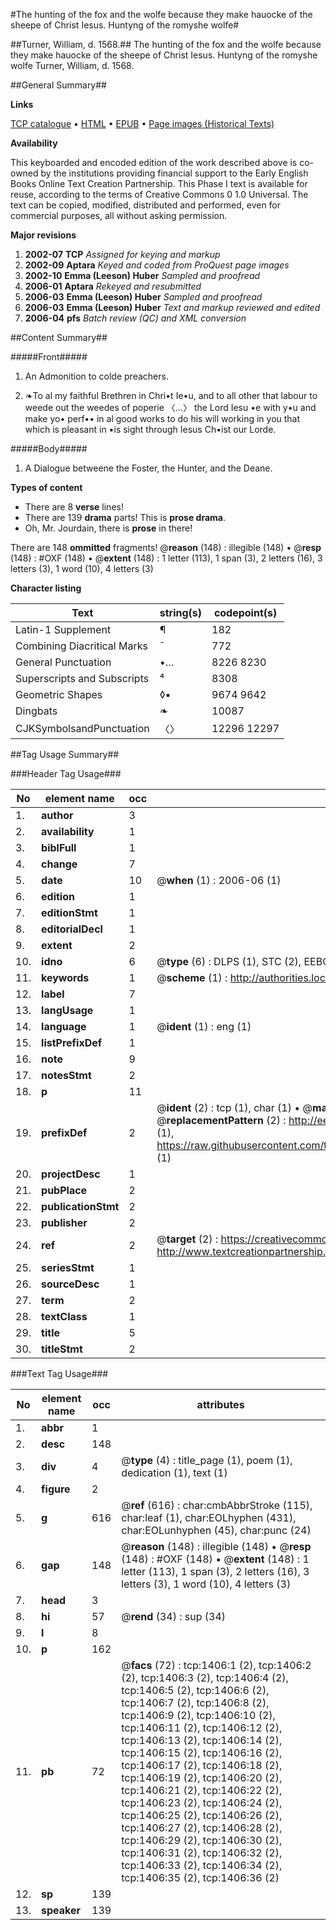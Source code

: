 #The hunting of the fox and the wolfe because they make hauocke of the sheepe of Christ Iesus. Huntyng of the romyshe wolfe#

##Turner, William, d. 1568.##
The hunting of the fox and the wolfe because they make hauocke of the sheepe of Christ Iesus.
Huntyng of the romyshe wolfe
Turner, William, d. 1568.

##General Summary##

**Links**

[TCP catalogue](http://www.ota.ox.ac.uk/tcp/)  • 
[HTML](http://tei.it.ox.ac.uk/tcp/Texts-HTML/free/A14/A14050.html)  • 
[EPUB](http://tei.it.ox.ac.uk/tcp/Texts-EPUB/free/A14/A14050.epub) • 
[Page images (Historical Texts)](https://data.historicaltexts.jisc.ac.uk/view?pubId=eebo-99837097e&pageId=eebo-99837097e-1406-1)

**Availability**

This keyboarded and encoded edition of the
	       work described above is co-owned by the institutions
	       providing financial support to the Early English Books
	       Online Text Creation Partnership. This Phase I text is
	       available for reuse, according to the terms of Creative
	       Commons 0 1.0 Universal. The text can be copied,
	       modified, distributed and performed, even for
	       commercial purposes, all without asking permission.

**Major revisions**

1. __2002-07__ __TCP__ *Assigned for keying and markup*
1. __2002-09__ __Aptara__ *Keyed and coded from ProQuest page images*
1. __2002-10__ __Emma (Leeson) Huber__ *Sampled and proofread*
1. __2006-01__ __Aptara__ *Rekeyed and resubmitted*
1. __2006-03__ __Emma (Leeson) Huber__ *Sampled and proofread*
1. __2006-03__ __Emma (Leeson) Huber__ *Text and markup reviewed and edited*
1. __2006-04__ __pfs__ *Batch review (QC) and XML conversion*

##Content Summary##

#####Front#####

1. An Admonition to colde
preachers.

1. ❧To al my faithful Brethren
in Chri•t Ie•u, and to all other that
labour to weede out the weedes of poperie
〈…〉 the Lord Iesu •e with
y•u and make yo• perf•• in al good
works to do his will working
in you that which is pleasant in
•is sight through
Iesus Ch•ist our
Lorde.

#####Body#####

1. A Dialogue betweene
the Foster, the Hunter, and the
Deane.

**Types of content**

  * There are 8 **verse** lines!
  * There are 139 **drama** parts! This is **prose drama**.
  * Oh, Mr. Jourdain, there is **prose** in there!

There are 148 **ommitted** fragments! 
 @__reason__ (148) : illegible (148)  •  @__resp__ (148) : #OXF (148)  •  @__extent__ (148) : 1 letter (113), 1 span (3), 2 letters (16), 3 letters (3), 1 word (10), 4 letters (3)

**Character listing**


|Text|string(s)|codepoint(s)|
|---|---|---|
|Latin-1 Supplement|¶|182|
|Combining             Diacritical Marks|̄|772|
|General Punctuation|•…|8226 8230|
|Superscripts             and Subscripts|⁴|8308|
|Geometric Shapes|◊▪|9674 9642|
|Dingbats|❧|10087|
|CJKSymbolsandPunctuation|〈〉|12296 12297|

##Tag Usage Summary##

###Header Tag Usage###

|No|element name|occ|attributes|
|---|---|---|---|
|1.|__author__|3||
|2.|__availability__|1||
|3.|__biblFull__|1||
|4.|__change__|7||
|5.|__date__|10| @__when__ (1) : 2006-06 (1)|
|6.|__edition__|1||
|7.|__editionStmt__|1||
|8.|__editorialDecl__|1||
|9.|__extent__|2||
|10.|__idno__|6| @__type__ (6) : DLPS (1), STC (2), EEBO-CITATION (1), PROQUEST (1), VID (1)|
|11.|__keywords__|1| @__scheme__ (1) : http://authorities.loc.gov/ (1)|
|12.|__label__|7||
|13.|__langUsage__|1||
|14.|__language__|1| @__ident__ (1) : eng (1)|
|15.|__listPrefixDef__|1||
|16.|__note__|9||
|17.|__notesStmt__|2||
|18.|__p__|11||
|19.|__prefixDef__|2| @__ident__ (2) : tcp (1), char (1)  •  @__matchPattern__ (2) : ([0-9\-]+):([0-9IVX]+) (1), (.+) (1)  •  @__replacementPattern__ (2) : http://eebo.chadwyck.com/downloadtiff?vid=$1&page=$2 (1), https://raw.githubusercontent.com/textcreationpartnership/Texts/master/tcpchars.xml#$1 (1)|
|20.|__projectDesc__|1||
|21.|__pubPlace__|2||
|22.|__publicationStmt__|2||
|23.|__publisher__|2||
|24.|__ref__|2| @__target__ (2) : https://creativecommons.org/publicdomain/zero/1.0/ (1), http://www.textcreationpartnership.org/docs/. (1)|
|25.|__seriesStmt__|1||
|26.|__sourceDesc__|1||
|27.|__term__|2||
|28.|__textClass__|1||
|29.|__title__|5||
|30.|__titleStmt__|2||


###Text Tag Usage###

|No|element name|occ|attributes|
|---|---|---|---|
|1.|__abbr__|1||
|2.|__desc__|148||
|3.|__div__|4| @__type__ (4) : title_page (1), poem (1), dedication (1), text (1)|
|4.|__figure__|2||
|5.|__g__|616| @__ref__ (616) : char:cmbAbbrStroke (115), char:leaf (1), char:EOLhyphen (431), char:EOLunhyphen (45), char:punc (24)|
|6.|__gap__|148| @__reason__ (148) : illegible (148)  •  @__resp__ (148) : #OXF (148)  •  @__extent__ (148) : 1 letter (113), 1 span (3), 2 letters (16), 3 letters (3), 1 word (10), 4 letters (3)|
|7.|__head__|3||
|8.|__hi__|57| @__rend__ (34) : sup (34)|
|9.|__l__|8||
|10.|__p__|162||
|11.|__pb__|72| @__facs__ (72) : tcp:1406:1 (2), tcp:1406:2 (2), tcp:1406:3 (2), tcp:1406:4 (2), tcp:1406:5 (2), tcp:1406:6 (2), tcp:1406:7 (2), tcp:1406:8 (2), tcp:1406:9 (2), tcp:1406:10 (2), tcp:1406:11 (2), tcp:1406:12 (2), tcp:1406:13 (2), tcp:1406:14 (2), tcp:1406:15 (2), tcp:1406:16 (2), tcp:1406:17 (2), tcp:1406:18 (2), tcp:1406:19 (2), tcp:1406:20 (2), tcp:1406:21 (2), tcp:1406:22 (2), tcp:1406:23 (2), tcp:1406:24 (2), tcp:1406:25 (2), tcp:1406:26 (2), tcp:1406:27 (2), tcp:1406:28 (2), tcp:1406:29 (2), tcp:1406:30 (2), tcp:1406:31 (2), tcp:1406:32 (2), tcp:1406:33 (2), tcp:1406:34 (2), tcp:1406:35 (2), tcp:1406:36 (2)|
|12.|__sp__|139||
|13.|__speaker__|139||
